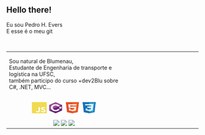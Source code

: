 <div>
  <h2> Hello there!</h2> 
  <p>Eu sou Pedro H. Evers
   <br>
  E esse é o meu git</p>
</div>

<br>

<table border-opacity="1">
  <tr>
    <td width="60%" >
      <div> 
        <p>   Sou natural de Blumenau, <br>
           Estudante de Engenharia de transporte e logística na UFSC, <br>
           também participo do curso +dev2Blu sobre C#, .NET, MVC...
         </p>
       </div>
      <div style="display: inline_block" align="center"><br>
        <img align="center" alt="" height="30" width="40" src="https://raw.githubusercontent.com/devicons/devicon/master/icons/javascript/javascript-plain.svg">
        <img align="center" alt="" height="30" width="40" src="https://raw.githubusercontent.com/devicons/devicon/master/icons/csharp/csharp-original.svg">
        <img align="center" alt="" height="30" width="40" src="https://raw.githubusercontent.com/devicons/devicon/master/icons/html5/html5-original.svg">
        <img align="center" alt="" height="30" width="40" src="https://raw.githubusercontent.com/devicons/devicon/master/icons/css3/css3-original.svg">
      </div>
      <br>
      <div div style="display: inline_block" align="center"> 
        <a href="https://www.instagram.com/ph.evers/?theme=dark" target="_blank"><img src="https://img.shields.io/badge/-Instagram-%23E4405F?style=for-the-badge&logo=instagram&logoColor=white" target="_blank"></a>
        <a href = "mailto:pedroevers@gmail.com"><img src="https://img.shields.io/badge/-Gmail-%23333?style=for-the-badge&logo=gmail&logoColor=white" target="_blank"></a>
        <a href="https://www.linkedin.com/in/pedro-henrique-evers-903a3ab3/" target="_blank"><img src="https://img.shields.io/badge/-LinkedIn-%230077B5?style=for-the-badge&logo=linkedin&logoColor=white" target="_blank"></a> 
      </div>
    </td>
    <td width="40%" >
      <div>
        <img align="center" alt="" height="" width="" src="https://github-readme-stats.vercel.app/api/top-langs/?username=PHEvers&theme=blue-green">
      </div>
    </td>
  </tr>
</table>  
